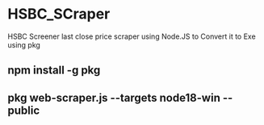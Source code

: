 # HSBC_SCraper
HSBC Screener last close price scraper using Node.JS
to Convert it to Exe using pkg 

## npm install -g pkg
## pkg web-scraper.js --targets node18-win --public
